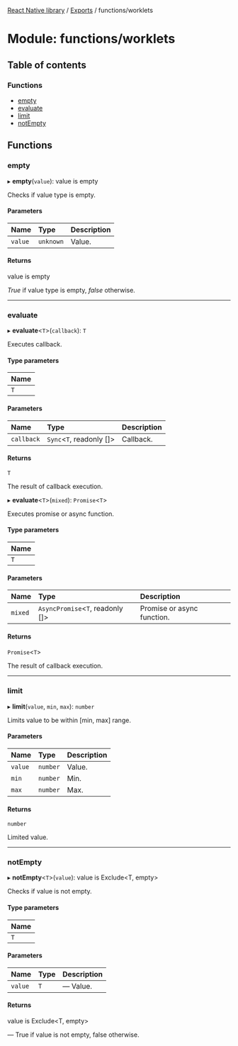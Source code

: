 [React Native library](../index.md) / [Exports](../modules.md) / functions/worklets

# Module: functions/worklets

## Table of contents

### Functions

- [empty](functions_worklets.md#empty)
- [evaluate](functions_worklets.md#evaluate)
- [limit](functions_worklets.md#limit)
- [notEmpty](functions_worklets.md#notempty)

## Functions

### empty

▸ **empty**(`value`): value is empty

Checks if value type is empty.

#### Parameters

| Name | Type | Description |
| :------ | :------ | :------ |
| `value` | `unknown` | Value. |

#### Returns

value is empty

_True_ if value type is empty, _false_ otherwise.

___

### evaluate

▸ **evaluate**\<`T`\>(`callback`): `T`

Executes callback.

#### Type parameters

| Name |
| :------ |
| `T` |

#### Parameters

| Name | Type | Description |
| :------ | :------ | :------ |
| `callback` | `Sync`\<`T`, readonly []\> | Callback. |

#### Returns

`T`

The result of callback execution.

▸ **evaluate**\<`T`\>(`mixed`): `Promise`\<`T`\>

Executes promise or async function.

#### Type parameters

| Name |
| :------ |
| `T` |

#### Parameters

| Name | Type | Description |
| :------ | :------ | :------ |
| `mixed` | `AsyncPromise`\<`T`, readonly []\> | Promise or async function. |

#### Returns

`Promise`\<`T`\>

The result of callback execution.

___

### limit

▸ **limit**(`value`, `min`, `max`): `number`

Limits value to be within [min, max] range.

#### Parameters

| Name | Type | Description |
| :------ | :------ | :------ |
| `value` | `number` | Value. |
| `min` | `number` | Min. |
| `max` | `number` | Max. |

#### Returns

`number`

Limited value.

___

### notEmpty

▸ **notEmpty**\<`T`\>(`value`): value is Exclude\<T, empty\>

Checks if value is not empty.

#### Type parameters

| Name |
| :------ |
| `T` |

#### Parameters

| Name | Type | Description |
| :------ | :------ | :------ |
| `value` | `T` | — Value. |

#### Returns

value is Exclude\<T, empty\>

— True if value is not empty, false otherwise.
